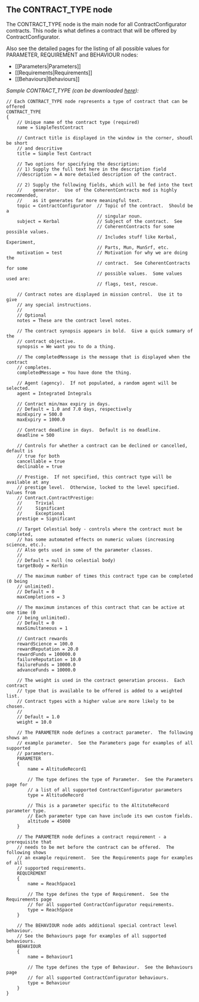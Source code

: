 ## The CONTRACT_TYPE node

The CONTRACT_TYPE node is the main node for all ContractConfigurator contracts.  This node is what defines a contract that will be offered by ContractConfigurator.

Also see the detailed pages for the listing of all possible values for PARAMETER, REQUIREMENT and BEHAVIOUR nodes:
* [[Parameters|Parameters]]
* [[Requirements|Requirements]]
* [[Behaviours|Behaviours]]

_Sample CONTRACT_TYPE (can be downloaded [here](https://raw.githubusercontent.com/jrossignol/ContractConfigurator/master/test/SampleContract.cfg)):_

    // Each CONTRACT_TYPE node represents a type of contract that can be offered
    CONTRACT_TYPE
    {
        // Unique name of the contract type (required)
        name = SimpleTestContract

        // Contract title is displayed in the window in the corner, shoudl be short
        // and descritive
        title = Simple Test Contract

        // Two options for specifying the description:
        // 1) Supply the full text here in the description field
        //description = A more detailed description of the contract.

        // 2) Supply the following fields, which will be fed into the text
        //    generator.  Use of the CoherentContracts mod is highly recommended,
        //    as it generates far more meaningful text.
        topic = ContractConfigurator  // Topic of the contract.  Should be a
                                      // singular noun.
        subject = Kerbal              // Subject of the contract.  See
                                      // CoherentContracts for some possible values.
                                      // Includes stuff like Kerbal, Experiment,
                                      // Parts, Mun, MunSrf, etc.
        motivation = test             // Motivation for why we are doing the
                                      // contract.  See CoherentContracts for some
                                      // possible values.  Some values used are:
                                      // flags, test, rescue.

        // Contract notes are displayed in mission control.  Use it to give 
        // any special instructions.
        //
        // Optional
        notes = These are the contract level notes.

        // The contract synopsis appears in bold.  Give a quick summary of the
        // contract objective.
        synopsis = We want you to do a thing.

        // The completedMessage is the message that is displayed when the contract
        // completes.
        completedMessage = You have done the thing.

        // Agent (agency).  If not populated, a random agent will be selected.
        agent = Integrated Integrals

        // Contract min/max expiry in days.
        // Default = 1.0 and 7.0 days, respectively
        minExpiry = 500.0
        maxExpiry = 1000.0

        // Contract deadline in days.  Default is no deadline.
        deadline = 500

        // Controls for whether a contract can be declined or cancelled, default is
        // true for both
        cancellable = true
        declinable = true

        // Prestige.  If not specified, this contract type will be available at any
        // prestige level.  Otherwise, locked to the level specified.  Values from
        // Contract.ContractPrestige:
        //     Trivial
        //     Significant
        //     Exceptional
        prestige = Significant

        // Target Celestial body - controls where the contract must be completed,
        // has some automated effects on numeric values (increasing science, etc.).
        // Also gets used in some of the parameter classes.
        //
        // Default = null (no celestial body)
        targetBody = Kerbin

        // The maximum number of times this contract type can be completed (0 being
        // unlimited).
        // Default = 0
        maxCompletions = 3

        // The maximum instances of this contract that can be active at one time (0
        // being unlimited).
        // Default = 0
        maxSimultaneous = 1

        // Contract rewards
        rewardScience = 100.0
        rewardReputation = 20.0
        rewardFunds = 100000.0
        failureReputation = 10.0
        failureFunds = 10000.0
        advanceFunds = 10000.0

        // The weight is used in the contract generation process.  Each contract
        // type that is available to be offered is added to a weighted list.
        // Contract types with a higher value are more likely to be chosen.
        //
        // Default = 1.0
        weight = 10.0

        // The PARAMETER node defines a contract parameter.  The following shows an
        // example parameter.  See the Parameters page for examples of all supported
        // parameters.
        PARAMETER
        {
            name = AltitudeRecord1

            // The type defines the type of Parameter.  See the Parameters page for
            // a list of all supported ContractConfigurator parameters
            type = AltitudeRecord

            // This is a parameter specific to the AltituteRecord parameter type.
            // Each parameter type can have include its own custom fields.
            altitude = 45000
        }

        // The PARAMETER node defines a contract requirement - a prerequisite that
        // needs to be met before the contract can be offered.  The following shows
        // an example requirement.  See the Requirements page for examples of all 
        // supported requirements.
        REQUIREMENT
        {
            name = ReachSpace1

            // The type defines the type of Requirement.  See the Requirements page
            // for all supported ContractConfigurator requirements.
            type = ReachSpace
        }

        // The BEHAVIOUR node adds additional special contract level behaviour.
        // See the Behaviours page for examples of all supported behaviours.
        BEHAVIOUR
        {
            name = Behaviour1

            // The type defines the type of Behaviour.  See the Behaviours page
            // for all supported ContractConfigurator behaviours.
            type = Behaviour
        }
    }